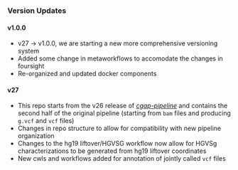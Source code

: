### Version Updates

#### v1.0.0
* v27 -> v1.0.0, we are starting a new more comprehensive versioning system
* Added some change in metaworkflows to accomodate the changes in foursight
* Re-organized and updated docker components

#### v27
* This repo starts from the v26 release of [*cgap-pipeline*](https://github.com/dbmi-bgm/cgap-pipeline) and contains the second half of the original pipeline (starting from `bam` files and producing `g.vcf` and `vcf` files)
* Changes in repo structure to allow for compatibility with new pipeline organization
* Changes to the hg19 liftover/HGVSG workflow now allow for HGVSg characterizations to be generated from hg19 liftover coordinates
* New cwls and workflows added for annotation of jointly called `vcf` files
